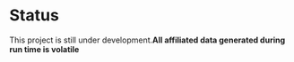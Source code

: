 # Status
This project is still under development.**All affiliated data generated during run time is volatile** 
